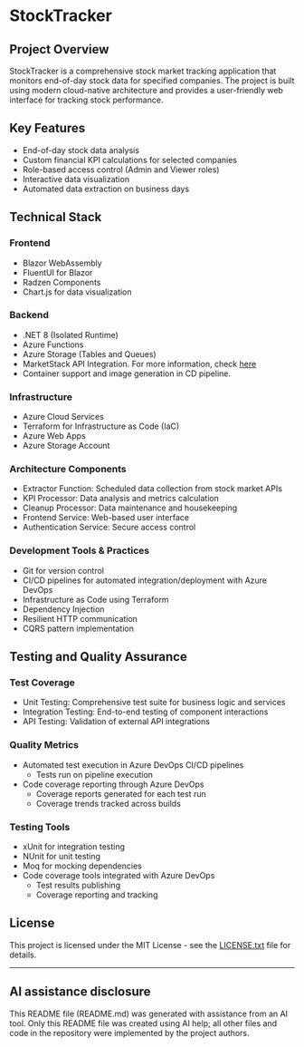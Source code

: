 # StockTracker

## Project Overview
StockTracker is a comprehensive stock market tracking application that monitors end-of-day stock data for specified companies. The project is built using modern cloud-native architecture and provides a user-friendly web interface for tracking stock performance.


## Key Features
- End-of-day stock data analysis
- Custom financial KPI calculations for selected companies
- Role-based access control (Admin and Viewer roles)
- Interactive data visualization
- Automated data extraction on business days

## Technical Stack

### Frontend
- Blazor WebAssembly
- FluentUI for Blazor
- Radzen Components
- Chart.js for data visualization

### Backend
- .NET 8 (Isolated Runtime)
- Azure Functions
- Azure Storage (Tables and Queues)
- MarketStack API Integration. For more information, check [here](https://marketstack.com/)
- Container support and image generation in CD pipeline.

### Infrastructure
- Azure Cloud Services
- Terraform for Infrastructure as Code (IaC)
- Azure Web Apps
- Azure Storage Account

### Architecture Components
- Extractor Function: Scheduled data collection from stock market APIs
- KPI Processor: Data analysis and metrics calculation
- Cleanup Processor: Data maintenance and housekeeping
- Frontend Service: Web-based user interface
- Authentication Service: Secure access control

### Development Tools & Practices
- Git for version control
- CI/CD pipelines for automated integration/deployment with Azure DevOps
- Infrastructure as Code using Terraform
- Dependency Injection
- Resilient HTTP communication
- CQRS pattern implementation

## Testing and Quality Assurance
### Test Coverage
- Unit Testing: Comprehensive test suite for business logic and services
- Integration Testing: End-to-end testing of component interactions
- API Testing: Validation of external API integrations

### Quality Metrics
- Automated test execution in Azure DevOps CI/CD pipelines
  - Tests run on pipeline execution 
- Code coverage reporting through Azure DevOps
  - Coverage reports generated for each test run
  - Coverage trends tracked across builds
   
### Testing Tools
- xUnit for integration testing
- NUnit for unit testing
- Moq for mocking dependencies
- Code coverage tools integrated with Azure DevOps
  - Test results publishing
  - Coverage reporting and tracking


## License
This project is licensed under the MIT License - see the [LICENSE.txt](LICENSE.txt) file for details.

---

## AI assistance disclosure

This README file (README.md) was generated with assistance from an AI tool. Only this README file was created using AI help; all other files and code in the repository were implemented by the project authors.